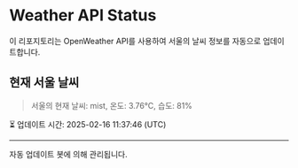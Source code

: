
# Weather API Status

이 리포지토리는 OpenWeather API를 사용하여 서울의 날씨 정보를 자동으로 업데이트합니다.

## 현재 서울 날씨
> 서울의 현재 날씨: mist, 온도: 3.76°C, 습도: 81%

⏳ 업데이트 시간: 2025-02-16 11:37:46 (UTC)

---
자동 업데이트 봇에 의해 관리됩니다.
